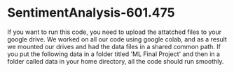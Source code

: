 # SentimentAnalysis-601.475

If you want to run this code, you need to upload the attatched files to your google drive. We worked on all our code
using google colab, and as a result we mounted our drives and had the data files in a shared common path. If you put the following data 
in a folder titled 'ML Final Project' and then in a folder called data in your home directory, all the code should run smoothly. 
